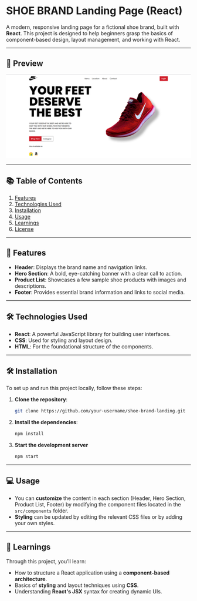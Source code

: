 # SHOE BRAND Landing Page (React)

A modern, responsive landing page for a fictional shoe brand, built with **React**. This project is designed to help beginners grasp the basics of component-based design, layout management, and working with React.

---

## 🚀 **Preview**

![Landing Page Preview](public/images/Landing.png)

---

## 📚 **Table of Contents**

1. [Features](#features)
2. [Technologies Used](#technologies-used)
3. [Installation](#installation)
4. [Usage](#usage)
5. [Learnings](#learnings)
6. [License](#license)

---

## 🌟 **Features**

- **Header**: Displays the brand name and navigation links.
- **Hero Section**: A bold, eye-catching banner with a clear call to action.
- **Product List**: Showcases a few sample shoe products with images and descriptions.
- **Footer**: Provides essential brand information and links to social media.

---

## 🛠 **Technologies Used**

- **React**: A powerful JavaScript library for building user interfaces.
- **CSS**: Used for styling and layout design.
- **HTML**: For the foundational structure of the components.

---

## 🛠️ **Installation**

To set up and run this project locally, follow these steps:

1. **Clone the repository**:
   ```bash
   git clone https://github.com/your-username/shoe-brand-landing.git
   
2. **Install the dependencies**:
   ```bash
   npm install

5. **Start the development server**
   ```bash
   npm start

---

## 💻 **Usage**

- You can **customize** the content in each section (Header, Hero Section, Product List, Footer) by modifying the component files located in the `src/components` folder.
- **Styling** can be updated by editing the relevant CSS files or by adding your own styles.

---

## 🧠 **Learnings**

Through this project, you’ll learn:

- How to structure a React application using a **component-based architecture**.
- Basics of **styling** and layout techniques using **CSS**.
- Understanding **React's JSX** syntax for creating dynamic UIs.


